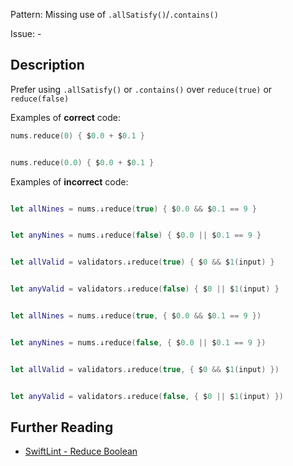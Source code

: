 Pattern: Missing use of `.allSatisfy()`/`.contains()`

Issue: -

## Description

Prefer using `.allSatisfy()` or `.contains()` over `reduce(true)` or `reduce(false)`

Examples of **correct** code:

```swift
nums.reduce(0) { $0.0 + $0.1 }


nums.reduce(0.0) { $0.0 + $0.1 }

```
Examples of **incorrect** code:

```swift

let allNines = nums.↓reduce(true) { $0.0 && $0.1 == 9 }


let anyNines = nums.↓reduce(false) { $0.0 || $0.1 == 9 }


let allValid = validators.↓reduce(true) { $0 && $1(input) }


let anyValid = validators.↓reduce(false) { $0 || $1(input) }


let allNines = nums.↓reduce(true, { $0.0 && $0.1 == 9 })


let anyNines = nums.↓reduce(false, { $0.0 || $0.1 == 9 })


let allValid = validators.↓reduce(true, { $0 && $1(input) })


let anyValid = validators.↓reduce(false, { $0 || $1(input) })

```

## Further Reading

* [SwiftLint - Reduce Boolean](https://realm.github.io/SwiftLint/reduce_boolean.html)